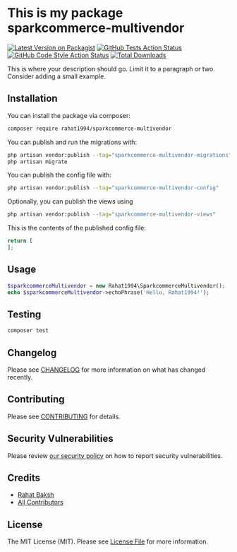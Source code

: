 # This is my package sparkcommerce-multivendor

[![Latest Version on Packagist](https://img.shields.io/packagist/v/rahat1994/sparkcommerce-multivendor.svg?style=flat-square)](https://packagist.org/packages/rahat1994/sparkcommerce-multivendor)
[![GitHub Tests Action Status](https://img.shields.io/github/actions/workflow/status/rahat1994/sparkcommerce-multivendor/run-tests.yml?branch=main&label=tests&style=flat-square)](https://github.com/rahat1994/sparkcommerce-multivendor/actions?query=workflow%3Arun-tests+branch%3Amain)
[![GitHub Code Style Action Status](https://img.shields.io/github/actions/workflow/status/rahat1994/sparkcommerce-multivendor/fix-php-code-styling.yml?branch=main&label=code%20style&style=flat-square)](https://github.com/rahat1994/sparkcommerce-multivendor/actions?query=workflow%3A"Fix+PHP+code+styling"+branch%3Amain)
[![Total Downloads](https://img.shields.io/packagist/dt/rahat1994/sparkcommerce-multivendor.svg?style=flat-square)](https://packagist.org/packages/rahat1994/sparkcommerce-multivendor)



This is where your description should go. Limit it to a paragraph or two. Consider adding a small example.

## Installation

You can install the package via composer:

```bash
composer require rahat1994/sparkcommerce-multivendor
```

You can publish and run the migrations with:

```bash
php artisan vendor:publish --tag="sparkcommerce-multivendor-migrations"
php artisan migrate
```

You can publish the config file with:

```bash
php artisan vendor:publish --tag="sparkcommerce-multivendor-config"
```

Optionally, you can publish the views using

```bash
php artisan vendor:publish --tag="sparkcommerce-multivendor-views"
```

This is the contents of the published config file:

```php
return [
];
```

## Usage

```php
$sparkcommerceMultivendor = new Rahat1994\SparkcommerceMultivendor();
echo $sparkcommerceMultivendor->echoPhrase('Hello, Rahat1994!');
```

## Testing

```bash
composer test
```

## Changelog

Please see [CHANGELOG](CHANGELOG.md) for more information on what has changed recently.

## Contributing

Please see [CONTRIBUTING](.github/CONTRIBUTING.md) for details.

## Security Vulnerabilities

Please review [our security policy](../../security/policy) on how to report security vulnerabilities.

## Credits

- [Rahat Baksh](https://github.com/rahat1994)
- [All Contributors](../../contributors)

## License

The MIT License (MIT). Please see [License File](LICENSE.md) for more information.
